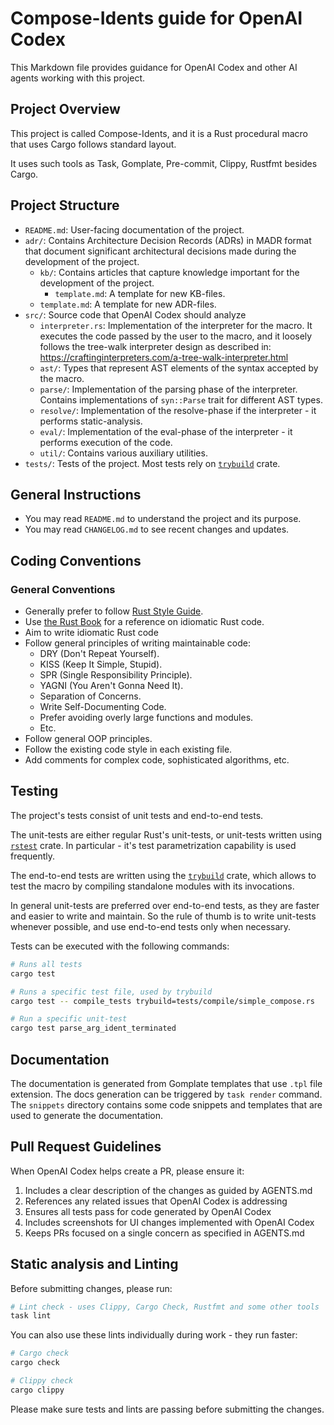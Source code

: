 # Compose-Idents guide for OpenAI Codex

This Markdown file provides guidance for OpenAI Codex and other AI agents working with this project.

## Project Overview

This project is called Compose-Idents, and it is a Rust procedural macro that uses Cargo follows standard layout.

It uses such tools as Task, Gomplate, Pre-commit, Clippy, Rustfmt besides Cargo.

## Project Structure

- `README.md`: User-facing documentation of the project.
- `adr/`: Contains Architecture Decision Records (ADRs) in MADR format that document significant architectural decisions
          made during the development of the project.
    - `kb/`: Contains articles that capture knowledge important for the development of the project.
        - `template.md`: A template for new KB-files.
    - `template.md`: A template for new ADR-files.
- `src/`: Source code that OpenAI Codex should analyze
    - `interpreter.rs`: Implementation of the interpreter for the macro. It executes the code passed by the user to
                        the macro, and it loosely follows the tree-walk interpreter design as described in:
                        https://craftinginterpreters.com/a-tree-walk-interpreter.html
    - `ast/`: Types that represent AST elements of the syntax accepted by the macro.
    - `parse/`: Implementation of the parsing phase of the interpreter. Contains implementations of `syn::Parse` trait
                for different AST types.
    - `resolve/`: Implementation of the resolve-phase if the interpreter - it performs static-analysis.
    - `eval/`: Implementation of the eval-phase of the interpreter - it performs execution of the code.
    - `util/`: Contains various auxiliary utilities.
- `tests/`: Tests of the project. Most tests rely on [`trybuild`][1] crate.

## General Instructions

- You may read `README.md` to understand the project and its purpose.
- You may read `CHANGELOG.md` to see recent changes and updates.

## Coding Conventions

### General Conventions

- Generally prefer to follow [Rust Style Guide](https://doc.rust-lang.org/stable/style-guide/).
- Use [the Rust Book](https://doc.rust-lang.org/stable/book/index.html) for a reference on idiomatic Rust code.
- Aim to write idiomatic Rust code
- Follow general principles of writing maintainable code:
  - DRY (Don't Repeat Yourself).
  - KISS (Keep It Simple, Stupid).
  - SPR (Single Responsibility Principle).
  - YAGNI (You Aren't Gonna Need It).
  - Separation of Concerns.
  - Write Self-Documenting Code.
  - Prefer avoiding overly large functions and modules.
  - Etc.
- Follow general OOP principles.
- Follow the existing code style in each existing file.
- Add comments for complex code, sophisticated algorithms, etc.

## Testing

The project's tests consist of unit tests and end-to-end tests.

The unit-tests are either regular Rust's unit-tests, or unit-tests written using [`rstest`][2] crate. In particular -
it's test parametrization capability is used frequently.

The end-to-end tests are written using the [`trybuild`][1] crate, which allows to test the macro by compiling standalone
modules with its invocations.

In general unit-tests are preferred over end-to-end tests, as they are faster and easier to write and maintain. So the
rule of thumb is to write unit-tests whenever possible, and use end-to-end tests only when necessary.

Tests can be executed with the following commands:

```bash
# Runs all tests
cargo test

# Runs a specific test file, used by trybuild
cargo test -- compile_tests trybuild=tests/compile/simple_compose.rs

# Run a specific unit-test
cargo test parse_arg_ident_terminated
```

## Documentation

The documentation is generated from Gomplate templates that use `.tpl` file extension. The docs generation can be
triggered by `task render` command. The `snippets` directory contains some code snippets and templates that are used
to generate the documentation.

## Pull Request Guidelines

When OpenAI Codex helps create a PR, please ensure it:

1. Includes a clear description of the changes as guided by AGENTS.md
2. References any related issues that OpenAI Codex is addressing
3. Ensures all tests pass for code generated by OpenAI Codex
4. Includes screenshots for UI changes implemented with OpenAI Codex
5. Keeps PRs focused on a single concern as specified in AGENTS.md

## Static analysis and Linting

Before submitting changes, please run:
```bash
# Lint check - uses Clippy, Cargo Check, Rustfmt and some other tools
task lint
```

You can also use these lints individually during work - they run faster:
```bash
# Cargo check
cargo check

# Clippy check
cargo clippy
```

Please make sure tests and lints are passing before submitting the changes.

[1]: https://docs.rs/trybuild/
[2]: https://docs.rs/rstest/
